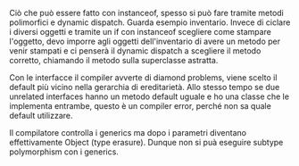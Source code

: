 Ciò che può essere fatto con instanceof, spesso si può fare tramite metodi polimorfici e dynamic dispatch.
Guarda esempio inventario.
Invece di ciclare i diversi oggetti e tramite un if con instanceof scegliere come stampare l'oggetto, devo imporre agli oggetti dell'inventario di avere un metodo per venir stampati e ci penserà il dynamic dispatch a scegliere il metodo corretto, chiamando il metodo sulla superclasse astratta.

Con le interfacce il compiler avverte di diamond problems, viene scelto il default più vicino nella gerarchia di ereditarietà.
Allo stesso tempo se due unrelated interfaces hanno un metodo default uguale e ho una classe che le implementa entrambe, questo è un compiler error, perché non sa quale default utilizzare.

Il compilatore controlla i generics ma dopo i parametri diventano effettivamente Object (type erasure). Dunque non si puà eseguire subtype polymorphism con i generics.